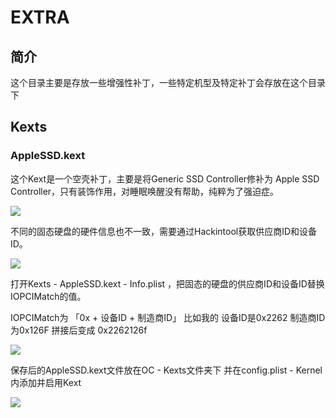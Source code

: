 

# EXTRA

## 简介
这个目录主要是存放一些增强性补丁，一些特定机型及特定补丁会存放在这个目录下

## Kexts
### AppleSSD.kext
这个Kext是一个空壳补丁，主要是将Generic SSD Controller修补为 Apple SSD Controller，只有装饰作用，对睡眠唤醒没有帮助，纯粹为了强迫症。

![](https://img.hyejeong.cn/200427/X1.jpg)

不同的固态硬盘的硬件信息也不一致，需要通过Hackintool获取供应商ID和设备ID。

![](https://img.hyejeong.cn/200427/X2.jpg)

打开Kexts - AppleSSD.kext - Info.plist ，把固态的硬盘的供应商ID和设备ID替换IOPCIMatch的值。

IOPCIMatch为 「0x + 设备ID + 制造商ID」
比如我的 设备ID是0x2262 制造商ID为0x126F 拼接后变成 0x2262126f

![](https://img.hyejeong.cn/200427/X3.jpg)

保存后的AppleSSD.kext文件放在OC - Kexts文件夹下 并在config.plist - Kernel 内添加并启用Kext

![](https://img.hyejeong.cn/200427/X4.jpg)